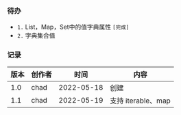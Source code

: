 ### 待办
- `1.` List，Map，Set中的值字典属性 `[完成]`
- `2.` 字典集合值

### 记录

|版本|创作者|时间|内容|
|---|---|---|---|
|1.0|chad|2022-05-18|创建|
|1.1|chad|2022-05-19|支持 iterable、map|
